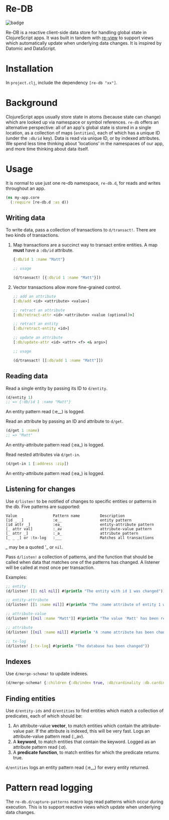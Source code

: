 # Re-DB

![badge](https://img.shields.io/clojars/v/re-db.svg)

Re-DB is a reactive client-side data store for handling global state in ClojureScript apps. It was built in tandem with [re-view](/mhuebert/re-view) to support views which automatically update when underlying data changes. It is inspired by Datomic and DataScript.

# Installation

In `project.clj`, include the dependency `[re-db "xx"]`.

# Background

ClojureScript apps usually store state in atoms (because state can change) which are looked up via namespace or symbol references. `re-db` offers an alternative perspective: all of an app's global state is stored in a single location, as a collection of maps (`entities`), each of which has a unique ID (under the `:db/id` key). Data is read via unique ID, or by indexed attributes. We spend less time thinking about 'locations' in the namespaces of our app, and more time thinking about data itself.

# Usage

It is normal to use just one re-db namespace, `re-db.d`, for reads and writes throughout an app.

```clj
(ns my-app.core
  (:require [re-db.d :as d))
```

## Writing data

To write data, pass a collection of transactions to `d/transact!`. There are two kinds of transactions.

1. Map transactions are a succinct way to transact entire entities. A map __must__ have a `:db/id` attribute.

    ```clj
    {:db/id 1 :name "Matt"}

    ;; usage

    (d/transact! [{:db/id 1 :name "Matt"}])
    ```

2. Vector transactions allow more fine-grained control.

    ```clj
    ;; add an attribute
    [:db/add <id> <attribute> <value>]

    ;; retract an attribute
    [:db/retract-attr <id> <attribute> <value (optional)>]

    ;; retract an entity
    [:db/retract-entity <id>]

    ;; update an attribute
    [:db/update-attr <id> <attr> <f> <& args>]

    ;; usage

    (d/transact! [[:db/add 1 :name "Matt"]])

    ```

## Reading data

Read a single entity by passing its ID to `d/entity`.

```clj
(d/entity 1)
;; => {:db/id 1 :name "Matt"}
```

An entity pattern read (:e__) is logged.

Read an attribute by passing an ID and attribute to `d/get`.

```clj
(d/get 1 :name)
;; => "Matt"
```

An entity-attribute pattern read (:ea_) is logged.

Read nested attributes via `d/get-in`.

```clj
(d/get-in 1 [:address :zip])
```

An entity-attribute pattern read (:ea_) is logged.

## Listening for changes

Use `d/listen!` to be notified of changes to specific entities or patterns in the db. Five patterns are supported:

    Value                Pattern name         Description
    [id _ _]             :e__                 entity pattern
    [id attr _]          :ea_                 entity-attribute pattern
    [_ attr val]         :_av                 attribute-value pattern
    [_ attr _]           :_a_                 attribute pattern
    [_ _ _] or :tx-log   :___                 Matches all transactions

_\__ may be a quoted '\_ or `nil`.

Pass `d/listen!` a collection of patterns, and the function that should be called when data that matches one of the patterns has changed. A listener will be called at most once per transaction.

Examples:

```clj
;; entity
(d/listen! [[1 nil nil]] #(println "The entity with id 1 was changed"))

;; entity-attribute
(d/listen! [[1 :name nil]] #(println "The :name attribute of entity 1 was changed"))

;; attribute-value
(d/listen! [[nil :name "Matt"]] #(println "The value 'Matt' has been removed or added to the :name attribute of an entity"))

;; attribute
(d/listen! [[nil :name nil]] #(println "A :name attribute has been changed"))

;; tx-log
(d/listen! [:tx-log] #(println "The database has been changed"))
```

## Indexes

Use `d/merge-schema!` to update indexes.

```clj
(d/merge-schema! {:children {:db/index true, :db/cardinality :db.cardinality/many}})
```

## Finding entities

Use `d/entity-ids` and `d/entities` to find entities which match a collection of predicates, each of which should be:

1. An attribute-value **vector**, to match entities which contain the attribute-value pair. If the attribute is indexed, this will be very fast. Logs an attribute-value pattern read (:_av).
2. A **keyword**, to match entities that contain the keyword. Logged as an attribute pattern read (:_a_).
3. A **predicate function**, to match entities for which the predicate returns true.

`d/entities` logs an entity pattern read (:e__) for every entity returned.

# Pattern read logging

The `re-db.d/capture-patterns` macro logs read patterns which occur during execution. This is to support reactive views which update when underlying data changes.
